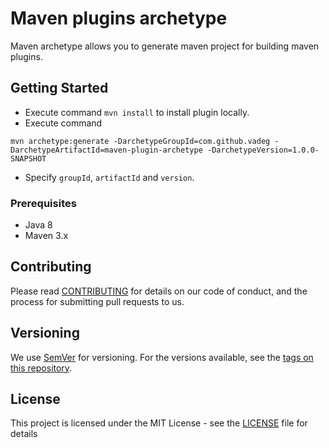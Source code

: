 # Maven plugins archetype

Maven archetype allows you to generate maven project for building maven plugins.

## Getting Started

* Execute command `mvn install` to install plugin locally.
* Execute command 
```
mvn archetype:generate -DarchetypeGroupId=com.github.vadeg -DarchetypeArtifactId=maven-plugin-archetype -DarchetypeVersion=1.0.0-SNAPSHOT
```
* Specify `groupId`, `artifactId` and `version`.

### Prerequisites

* Java 8
* Maven 3.x

## Contributing

Please read [CONTRIBUTING](CONTRIBUTING.md) for details on our code of conduct, and the process for submitting pull requests to us.

## Versioning

We use [SemVer](http://semver.org/) for versioning. For the versions available, see the [tags on this repository](https://github.com/vadeg/maven-plugin-archetype/tags). 

## License

This project is licensed under the MIT License - see the [LICENSE](LICENSE) file for details
